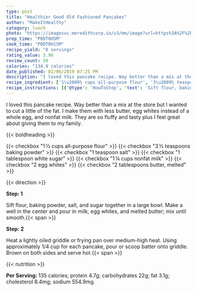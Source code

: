 ```yaml
---
type: post
title: "Healthier Good Old Fashioned Pancakes"
author: "MakeItHealthy"
category: lunch
photo: "https://imagesvc.meredithcorp.io/v3/mm/image?url=https%3A%2F%2Fimages.media-allrecipes.com%2Fuserphotos%2F851931.jpg"
prep_time: "P0DT0H5M"
cook_time: "P0DT0H15M"
recipe_yield: "8 servings"
rating_value: 3.96
review_count: 50
calories: "134.9 calories"
date_published: 02/06/2019 07:25 PM
description: "I loved this pancake recipe. Way better than a mix at the store but I wanted to cut a little of the fat. I make them with less butter, egg whites instead of a whole egg, and nonfat milk. They are so fluffy and tasty plus I feel great about giving them to my family."
recipe_ingredient: ['1\u2009½ cups all-purpose flour', '3\u2009½ teaspoons baking powder', '1 teaspoon salt', '1 tablespoon white sugar', '1\u2009¼ cups nonfat milk', '2 egg whites', '2 tablespoons butter, melted']
recipe_instructions: [{'@type': 'HowToStep', 'text': 'Sift flour, baking powder, salt, and sugar together in a large bowl. Make a well in the center and pour in milk, egg whites, and melted butter; mix until smooth.\n'}, {'@type': 'HowToStep', 'text': 'Heat a lightly oiled griddle or frying pan over medium-high heat. Using approximately 1/4 cup for each pancake, pour or scoop batter onto griddle. Brown on both sides and serve hot.\n'}]
---
```


I loved this pancake recipe. Way better than a mix at the store but I wanted to cut a little of the fat. I make them with less butter, egg whites instead of a whole egg, and nonfat milk. They are so fluffy and tasty plus I feel great about giving them to my family. 

{{< boldheading >}}

{{< checkbox "1 ½ cups all-purpose flour" >}}
{{< checkbox "3 ½ teaspoons baking powder" >}}
{{< checkbox "1 teaspoon salt" >}}
{{< checkbox "1 tablespoon white sugar" >}}
{{< checkbox "1 ¼ cups nonfat milk" >}}
{{< checkbox "2  egg whites" >}}
{{< checkbox "2 tablespoons butter, melted" >}}


{{< direction >}}

**Step: 1**

Sift flour, baking powder, salt, and sugar together in a large bowl. Make a well in the center and pour in milk, egg whites, and melted butter; mix until smooth.{{< span >}}

**Step: 2**

Heat a lightly oiled griddle or frying pan over medium-high heat. Using approximately 1/4 cup for each pancake, pour or scoop batter onto griddle. Brown on both sides and serve hot.{{< span >}}

{{< nutrition >}}

**Per Serving:** 135 calories; protein 4.7g; carbohydrates 22g; fat 3.1g; cholesterol 8.4mg; sodium 554.9mg.